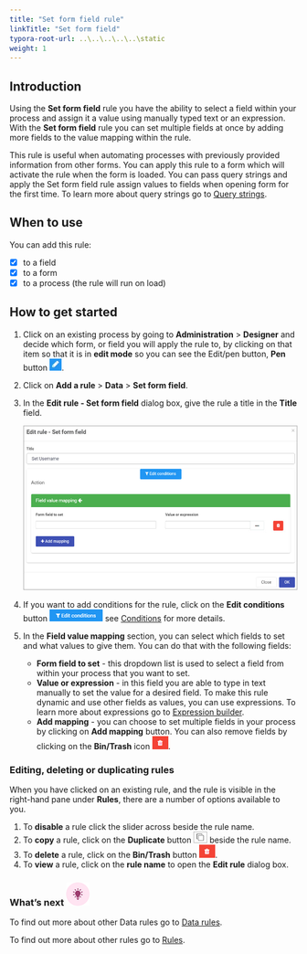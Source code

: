 ```yaml
---
title: "Set form field rule"
linkTitle: "Set form field"
typora-root-url: ..\..\..\..\..\static
weight: 1
---
```


## Introduction

Using the **Set form field** rule you have the ability to select a field within your process and assign it a value using manually typed text or an expression. With the **Set form field** rule you can set multiple fields at once by adding more fields to the value mapping within the rule.

This rule is useful when automating processes with previously provided information from other forms. You can apply this rule to a form which will activate the rule when the form is loaded. You can pass query strings and apply the Set form field rule assign values to fields when opening form for the first time. To learn more about query strings go to [Query strings](/docs/platform/pages/link/#heading).

## When to use 

You can add this rule:
- [x] to a field
- [x] to a form 
- [x] to a process (the rule will run on load)

## How to get started

1. Click on an existing process by going to **Administration** > **Designer** and decide which form, or field you will apply the rule to, by clicking on that item so that it is in **edit mode** so you can see the Edit/pen button, **Pen** button ![Pen button](/images/penicon.png).

2. Click on **Add a rule** > **Data** > **Set form field**.

3. In the **Edit rule - Set form field** dialog box, give the rule a title in the **Title** field.

   ![Edit rule - Set form field dialog box](/images/set-field-edit-rule.jpg)

4. If you want to add conditions for the rule, click on the **Edit conditions** button ![Edit conditions button](/images/editconditions.png) see [Conditions](/docs/platform/rules/general/add-conditions/) for more details.

5. In the **Field value mapping** section, you can select which fields to set and what values to give them. You can do that with the following fields:

   - **Form field to set** - this dropdown list is used to select a field from within your process that you want to set.
   - **Value or expression** - in this field you are able to type in text manually to set the value for a desired field. To make this rule dynamic and use other fields as values, you can use expressions. To learn more about expressions go to [Expression builder](/docs/platform/rules/general/expression-builder/).
   - **Add mapping** - you can choose to set multiple fields in your process by clicking on **Add mapping** button. You can also remove fields by clicking on the **Bin/Trash** icon ![Bin/Trash button](/images/bin.png).

### Editing, deleting or duplicating rules

When you have clicked on an existing rule, and the rule is visible in the right-hand pane under **Rules**, there are a number of options available to you.

1. To **disable** a rule click the slider across beside the rule name.
2. To **copy** a rule, click on the **Duplicate** button ![Duplicate button](/images/duplicate-button.jpg) beside the rule name.
3. To **delete** a rule, click on the **Bin/Trash** button ![Bin/Trash button](/images/bin.png).
4. To **view** a rule, click on the **rule name** to open the **Edit rule** dialog box.

### What’s next ![Idea icon](/images/18.png)

To find out more about other Data rules go to [Data rules](/docs/platform/rules/data/).

To find out more about other rules go to [Rules](/docs/platform/rules/).







